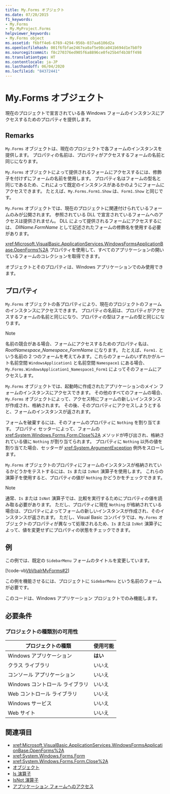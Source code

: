 ```yaml
---
title: My.Forms オブジェクト
ms.date: 07/20/2015
f1_keywords:
- My.Forms
- My.MyProject.Forms
helpviewer_keywords:
- My.Forms object
ms.assetid: f6bff4e6-6769-4294-956b-037aa6106d2a
ms.openlocfilehash: 001f6fbfae2467ea0af5e98ca041b694d1e7b8f9
ms.sourcegitcommit: f8c270376ed905f6a8896ce0fe25b4f4b38ff498
ms.translationtype: HT
ms.contentlocale: ja-JP
ms.lasthandoff: 06/04/2020
ms.locfileid: "84372441"
---
```

# <a name="myforms-object"></a>My.Forms オブジェクト

現在のプロジェクトで宣言されている各 Windows フォームのインスタンスにアクセスするためのプロパティを提供します。

## <a name="remarks"></a>Remarks

`My.Forms` オブジェクトは、現在のプロジェクトで各フォームのインスタンスを提供します。 プロパティの名前は、プロパティがアクセスするフォームの名前と同じになります。

`My.Forms` オブジェクトによって提供されるフォームにアクセスするには、修飾子を付けずにフォームの名前を使用します。 プロパティ名はフォームの型名と同じであるため、これによって既定のインスタンスがあるかのようにフォームにアクセスできます。 たとえば、`My.Forms.Form1.Show` は、`Form1.Show` と同じです。

`My.Forms` オブジェクトでは、現在のプロジェクトに関連付けられているフォームのみが公開されます。 参照されている DLL で宣言されているフォームへのアクセスは提供されません。 DLL によって提供されるフォームにアクセスするには、 *DllName*.*FormName* として記述されたフォームの修飾名を使用する必要があります。

<xref:Microsoft.VisualBasic.ApplicationServices.WindowsFormsApplicationBase.OpenForms%2A> プロパティを使用して、すべてのアプリケーションの開いているフォームのコレクションを取得できます。

オブジェクトとそのプロパティは、Windows アプリケーションでのみ使用できます。

## <a name="properties"></a>プロパティ

`My.Forms` オブジェクトの各プロパティにより、現在のプロジェクトのフォームのインスタンスにアクセスできます。 プロパティの名前は、プロパティがアクセスするフォームの名前と同じになり、プロパティの型はフォームの型と同じになります。

> [!NOTE]
> 名前の競合がある場合、フォームにアクセスするためのプロパティ名は、*RootNamespace*_*Namespace*\_*FormName* になります。 たとえば、`Form1.` という名前の 2 つのフォームを考えてみます。これらのフォームのいずれかがルート名前空間 `WindowsApplication1` と名前空間 `Namespace1` にある場合、`My.Forms.WindowsApplication1_Namespace1_Form1` によってそのフォームにアクセスします。

`My.Forms` オブジェクトでは、起動時に作成されたアプリケーションのメイン フォームのインスタンスにアクセスできます。 その他のすべてのフォームの場合、`My.Forms` オブジェクトによって、アクセス時にフォームの新しいインスタンスが作成され、格納されます。 その後、そのプロパティにアクセスしようとすると、フォームのインスタンスが返されます。

フォームを破棄するには、そのフォームのプロパティに `Nothing` を割り当てます。 プロパティ セッターによって、フォームの <xref:System.Windows.Forms.Form.Close%2A> メソッドが呼び出され、格納されている値に `Nothing` が割り当てられます。 プロパティに `Nothing` 以外の値を割り当てた場合、セッターが <xref:System.ArgumentException> 例外をスローします。

`My.Forms` オブジェクトのプロパティにフォームのインスタンスが格納されているかどうかをテストするには、`Is` または `IsNot` 演算子を使用します。 これらの演算子を使用すると、プロパティの値が `Nothing` かどうかをチェックできます。

> [!NOTE]
> 通常、`Is` または `IsNot` 演算子では、比較を実行するためにプロパティの値を読み取る必要があります。 ただし、プロパティに現在 `Nothing` が格納されている場合は、プロパティによってフォームの新しいインスタンスが作成され、そのインスタンスが返されます。 ただし、Visual Basic コンパイラでは、`My.Forms` オブジェクトのプロパティが異なって処理されるため、`Is` または `IsNot` 演算子によって、値を変更せずにプロパティの状態をチェックできます。

## <a name="example"></a>例

この例では、既定の `SidebarMenu` フォームのタイトルを変更しています。

[!code-vb[VbVbalrMyForms#2](~/samples/snippets/visualbasic/VS_Snippets_VBCSharp/VbVbalrMyForms/VB/Class1.vb#2)]

この例を機能させるには、プロジェクトに `SidebarMenu` という名前のフォームが必要です。

このコードは、Windows アプリケーション プロジェクトでのみ機能します。

## <a name="requirements"></a>必要条件

### <a name="availability-by-project-type"></a>プロジェクトの種類別の可用性

|プロジェクトの種類|使用可能|
|---|---|
|Windows アプリケーション|**はい**|
|クラス ライブラリ|いいえ|
|コンソール アプリケーション|いいえ|
|Windows コントロール ライブラリ|いいえ|
|Web コントロール ライブラリ|いいえ|
|Windows サービス|いいえ|
|Web サイト|いいえ|

## <a name="see-also"></a>関連項目

- <xref:Microsoft.VisualBasic.ApplicationServices.WindowsFormsApplicationBase.OpenForms%2A>
- <xref:System.Windows.Forms.Form>
- <xref:System.Windows.Forms.Form.Close%2A>
- [オブジェクト](index.md)
- [Is 演算子](../operators/is-operator.md)
- [IsNot 演算子](../operators/isnot-operator.md)
- [アプリケーション フォームへのアクセス](../../developing-apps/programming/accessing-application-forms.md)
